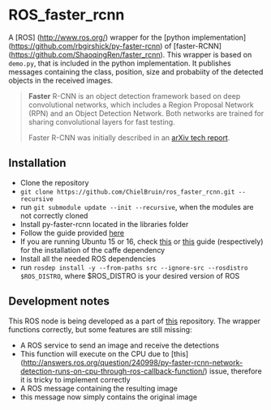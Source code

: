 # ROS_faster_rcnn
A [ROS] (http://www.ros.org/) wrapper for the [python implementation] (https://github.com/rbgirshick/py-faster-rcnn) of [faster-RCNN] (https://github.com/ShaoqingRen/faster_rcnn). This wrapper is based on `demo.py`, that is included in the python implementation. It publishes messages containing the class, position, size and probabiity of the detected objects in the received images.
> **Faster** R-CNN is an object detection framework based on deep convolutional networks, which includes a Region Proposal Network (RPN) and an Object Detection Network. Both networks are trained for sharing convolutional layers for fast testing. 
> 
> Faster R-CNN was initially described in an [arXiv tech report](http://arxiv.org/abs/1506.01497).

## Installation
- Clone the repository
 - `git clone https://github.com/ChielBruin/ros_faster_rcnn.git --recursive`
 - run `git submodule update --init --recursive`, when the modules are not correctly cloned
- Install py-faster-rcnn located in the libraries folder
 - Follow the guide provided [here](https://github.com/rbgirshick/py-faster-rcnn#installation-sufficient-for-the-demo)
 - If you are running Ubuntu 15 or 16, check [this](https://gist.github.com/wangruohui/679b05fcd1466bb0937f) or [this](https://github.com/rbgirshick/py-faster-rcnn#installation-sufficient-for-the-demo) guide (respectively) for the installation of the caffe dependency
- Install all the needed ROS dependencies
 - run `rosdep install -y --from-paths src --ignore-src --rosdistro $ROS_DISTRO`, where $ROS_DISTRO is your desired version of ROS
 
## Development notes
This ROS node is being developed as a part of [this](https://github.com/ChielBruin/tomatenplukkers) repository. The wrapper functions correctly, but some features are still missing:
- A ROS service to send an image and receive the detections
 - This function will execute on the CPU due to [this] (http://answers.ros.org/question/240998/py-faster-rcnn-network-detection-runs-on-cpu-through-ros-callback-function/) issue, therefore it is tricky to implement correctly
- A ROS message containing the resulting image
 - this message now simply contains the original image
